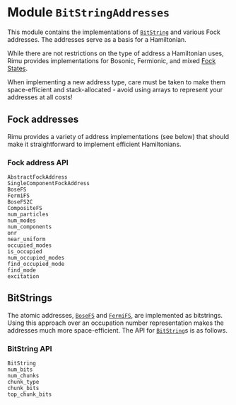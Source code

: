 # Module `BitStringAddresses`

This module contains the implementations of [`BitString`](@ref) and various Fock addresses.
The addresses serve as a basis for a Hamiltonian.

While there are not restrictions on the type of address a Hamiltonian uses, Rimu provides
implementations for Bosonic, Fermionic, and mixed [Fock
States](https://en.wikipedia.org/wiki/Fock_state).

When implementing a new address type, care must be taken to make them space-efficient and
stack-allocated - avoid using arrays to represent your addresses at all costs!

## Fock addresses

Rimu provides a variety of address implementations (see below) that should make it
straightforward to implement efficient Hamiltonians.

### Fock address API

```@docs
AbstractFockAddress
SingleComponentFockAddress
BoseFS
FermiFS
BoseFS2C
CompositeFS
num_particles
num_modes
num_components
onr
near_uniform
occupied_modes
is_occupied
num_occupied_modes
find_occupied_mode
find_mode
excitation
```

## BitStrings

The atomic addresses, [`BoseFS`](@ref) and [`FermiFS`](@ref), are implemented as bitstrings.
Using this approach over an occupation number representation makes the addresses much more
space-efficient. The API for [`BitString`](@ref)s is as follows.

### BitString API

```@docs
BitString
num_bits
num_chunks
chunk_type
chunk_bits
top_chunk_bits
```
